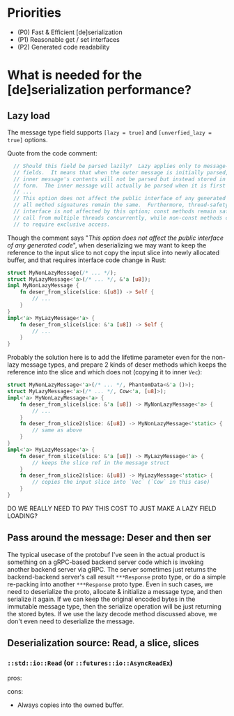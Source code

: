 
# Priorities

- (P0) Fast & Efficient [de]serialization
- (P1) Reasonable get / set interfaces
- (P2) Generated code readability

# What is needed for the [de]serialization performance?

## Lazy load
The message type field supports `[lazy = true]` and `[unverfied_lazy = true]` options.

Quote from the code comment:
```rust
  // Should this field be parsed lazily?  Lazy applies only to message-type
  // fields.  It means that when the outer message is initially parsed, the
  // inner message's contents will not be parsed but instead stored in encoded
  // form.  The inner message will actually be parsed when it is first accessed.
  // ...
  // This option does not affect the public interface of any generated code;
  // all method signatures remain the same.  Furthermore, thread-safety of the
  // interface is not affected by this option; const methods remain safe to
  // call from multiple threads concurrently, while non-const methods continue
  // to require exclusive access.
```

Though the comment says "*This option does not affect the public interface of any generated code*", when deserializing we may want to keep the reference to the input slice to not copy the input slice into newly allocated buffer, and that requires interface code change in Rust:

```rust
struct MyNonLazyMessage(/* ... */);
struct MyLazyMessage<'a>(/* ... */, &'a [u8]);
impl MyNonLazyMessage {
    fn deser_from_slice(slice: &[u8]) -> Self {
        // ...
    }
}
impl<'a> MyLazyMessage<'a> {
    fn deser_from_slice(slice: &'a [u8]) -> Self {
        // ...
    }
}
```

Probably the solution here is to add the lifetime parameter even for the non-lazy message types, and prepare 2 kinds of deser methods which keeps the reference into the slice and which does not (copying it to inner `Vec`):

```rust
struct MyNonLazyMessage<'a>(/* ... */, PhantomData<&'a ()>);
struct MyLazyMessage<'a>(/* ... */, Cow<'a, [u8]>);
impl<'a> MyNonLazyMessage<'a> {
    fn deser_from_slice(slice: &'a [u8]) -> MyNonLazyMessage<'a> {
        // ...
    }
    fn deser_from_slice2(slice: &[u8]) -> MyNonLazyMessage<'static> {
        // same as above
    }
}
impl<'a> MyLazyMessage<'a> {
    fn deser_from_slice(slice: &'a [u8]) -> MyLazyMessage<'a> {
        // keeps the slice ref in the message struct
    }
    fn deser_from_slice2(slice: &[u8]) -> MyLazyMessage<'static> {
        // copies the input slice into `Vec` (`Cow` in this case)
    }
}
```

DO WE REALLY NEED TO PAY THIS COST TO JUST MAKE A LAZY FIELD LOADING?

## Pass around the message: Deser and then ser

The typical usecase of the protobuf I've seen in the actual product is something on a gRPC-based backend server code which is invoking another backend server via gRPC.
The server sometimes just returns the backend-backend server's call result `***Response` proto type, or do a simple re-packing into another `***Response` proto type.
Even in such cases, we need to deserialize the proto, allocate & initialize a message type, and then serialize it again.
If we can keep the original encoded bytes in the immutable message type, then the serialize operation will be just returning the stored bytes. If we use the lazy decode method discussed above, we don't even need to deserialize the message.

## Deserialization source: Read, a slice, slices

### `::std::io::Read` (or `::futures::io::AsyncReadEx`)

pros:

cons:
- Always copies into the owned buffer.
